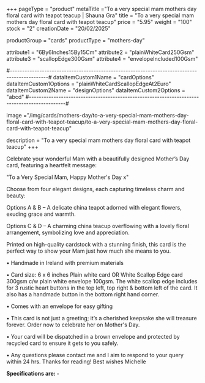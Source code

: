 +++
pageType = "product"
metaTitle ="To a very special mam mothers day floral card with teapot teacup | Shauna Gra"
title = "To a very special mam mothers day floral card with teapot teacup"
price = "5.95"
weight = "100"
stock = "2"
creationDate = "20/02/2025"
 
productGroup = "cards"
productType = "mothers-day"
 
attribute1 = "6By6Inches15By15Cm" 
attribute2 = "plainWhiteCard250Gsm" 
attribute3 = "scallopEdge300Gsm" 
attribute4 = "envelopeIncluded100Gsm" 
 
#---------------------------------------------------------------------------------------------#
dataItemCustom1Name = "cardOptions"
dataItemCustom1Options = "plainWhiteCardScallopEdgeAt2Euro"
dataItemCustom2Name = "designOptions"
dataItemCustom2Options = "abcd"
#---------------------------------------------------------------------------------------------#
 
image ="/img/cards/mothers-day/to-a-very-special-mam-mothers-day-floral-card-with-teapot-teacup/to-a-very-special-mam-mothers-day-floral-card-with-teapot-teacup"
 
description = "To a very special mam mothers day floral card with teapot teacup"
+++

Celebrate your wonderful Mam with a beautifully designed Mother’s Day card, featuring a heartfelt message:

"To a Very Special Mam, Happy Mother's Day x"

Choose from four elegant designs, each capturing timeless charm and beauty:

Options A & B – A delicate china teapot adorned with elegant flowers, exuding grace and warmth.

Options C & D – A charming china teacup overflowing with a lovely floral arrangement, symbolizing love and appreciation.

Printed on high-quality cardstock with a stunning finish, this card is the perfect way to show your Mam just how much she means to you.

• Handmade in Ireland with premium materials

• Card size: 6 x 6 inches Plain white card OR White Scallop Edge card 300gsm c/w plain white envelope 100gsm. The white scallop edge includes for 3 rustic heart buttons in the top left, top right & bottom left of the card. It also has a handmade button in the bottom right hand corner.

• Comes with an envelope for easy gifting

• This card is not just a greeting; it’s a cherished keepsake she will treasure forever. Order now to celebrate her on Mother's Day.

• Your card will be dispatched in a brown envelope and protected by recycled card to ensure it gets to you safely.

• Any questions please contact me and I aim to respond to your query within 24 hrs. Thanks for reading! Best wishes Michelle

**Specifications are: -**
